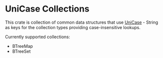 # UniCase Collections

This crate is collection of common data structures that use [UniCase](https://crates.io/crates/unicase) - String
as keys for the collection types providing case-insensitive lookups.

Currently supported collections:
- BTreeMap
- BTreeSet
